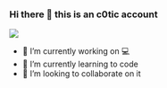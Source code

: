 ### Hi there 👋 this is an c0tic account

![](https://img.shields.io/github/watchers/c0tic/c0tic?style=social)


- :scroll: I’m currently working on :computer:
- 🌱 I’m currently learning to code
- 👯 I’m looking to collaborate on it

